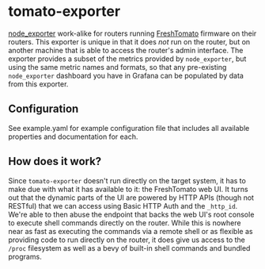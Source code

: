 # tomato-exporter

[node_exporter](https://github.com/prometheus/node_exporter) work-alike for routers running 
[FreshTomato](https://freshtomato.org/) firmware on their routers.  This exporter is unique in that it does *not* run on
the router, but on another machine that is able to access the router's admin interface.  The exporter provides a subset
of the metrics provided by `node_exporter`, but using the same metric names and formats, so that any pre-existing 
`node_exporter` dashboard you have in Grafana can be populated by data from this exporter.

## Configuration

See example.yaml for example configuration file that includes all available properties and documentation for each.

## How does it work?

Since `tomato-exporter` doesn't run directly on the target system, it has to make due with what it has available to it:
the FreshTomato web UI.  It turns out that the dynamic parts of the UI are powered by HTTP APIs (though not RESTful)
that we can access using Basic HTTP Auth and the `_http_id`.  We're able to then abuse the endpoint that backs the web
UI's root console to execute shell commands directly on the router.  While this is nowhere near as fast as executing the
commands via a remote shell or as flexible as providing code to run directly on the router, it does give us access to
the `/proc` filesystem as well as a bevy of built-in shell commands and bundled programs.
